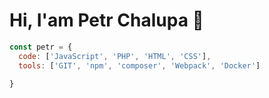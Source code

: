 # Hi, I'am Petr Chalupa 👋

```javascript 
const petr = {
  code: ['JavaScript', 'PHP', 'HTML', 'CSS'],
  tools: ['GIT', 'npm', 'composer', 'Webpack', 'Docker']
  
}
```
